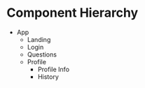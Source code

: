 # Component Hierarchy

- App
    - Landing
    - Login
    - Questions
    - Profile
        - Profile Info
        - History